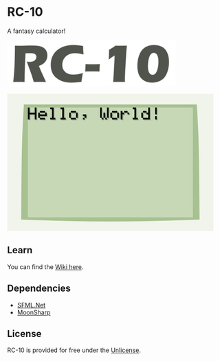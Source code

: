 # RC-10
A fantasy calculator!

![RC-10 Logo](git-resources/logo.png)

!["Hello, World!" Screenshot](git-resources/screen.png)

## Learn

You can find the [Wiki here](https://github.com/RobinsAviary/RC-10/wiki).

## Dependencies
- [SFML.Net](https://www.sfml-dev.org/download/sfml.net/)
- [MoonSharp](https://www.moonsharp.org/)

## License
RC-10 is provided for free under the [Unlicense](https://unlicense.org/).
